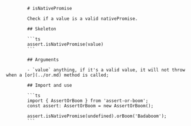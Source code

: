             # isNativePromise

            Check if a value is a valid nativePromise.

            ## Skeleton

            ```ts
            assert.isNativePromise(value)
            ```

            ## Arguments

            - `value` anything, if it's a valid value, it will not throw when a [or](../or.md) method is called;

            ## Import and use

            ```ts
            import { AssertOrBoom } from 'assert-or-boom';
            const assert: AssertOrBoom = new AssertOrBoom();

            assert.isNativePromise(undefined).orBoom('Badaboom');
            ```
